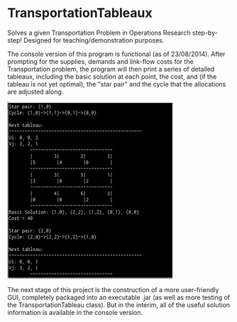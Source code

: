 TransportationTableaux
======================

Solves a given Transportation Problem in Operations Research step-by-step! Designed for teaching/demonstration purposes.

The console version of this program is functional (as of 23/08/2014). After prompting for the supplies, demands and link-flow costs for the Transportation problem, the program will then print a series of detailed tableaux, including the basic solution at each point, the cost, and (if the tableau is not yet optimal), the "star pair" and the cycle that the allocations are adjusted along.

![The console UI for the program.](https://raw.githubusercontent.com/RussellAndrewEdson/TransportationTableaux/master/console_screenshot.png "Solving a transportation problem with the console UI")

The next stage of this project is the construction of a more user-friendly GUI, completely packaged into an executable .jar (as well as more testing of the TransportationTableau class). But in the interim, all of the useful solution information is available in the console version.
